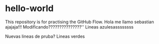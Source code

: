 # hello-world
This repository is for practising the GitHub Flow.
Hola me llamo sebastian ajajaja!!! Modificando???????????????'' Lineas azulesassssssss

Nuevas lineas de pruba?
Lineas verdes